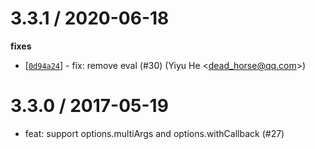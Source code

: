 # 3.3.1 / 2020-06-18

**fixes**

- \[[`0d94a24`](http://github.com/thenables/thenify/commit/0d94a24eb933bc835d568f3009f4d269c4c4c17a)\] - fix: remove eval (#30) (Yiyu He \<<dead_horse@qq.com>>)

# 3.3.0 / 2017-05-19

- feat: support options.multiArgs and options.withCallback (#27)
